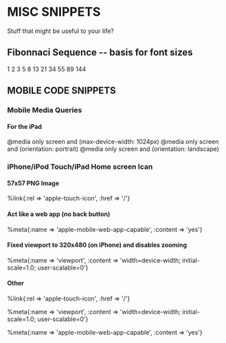 # MISC SNIPPETS
Stuff that might be useful to your life?

## Fibonnaci Sequence -- basis for font sizes
1 2 3 5 8 13 21 34 55 89 144

## MOBILE CODE SNIPPETS
### Mobile Media Queries
#### For the iPad
@media only screen and (max-device-width: 1024px)
@media only screen and (orientation: portrait)
@media only screen and (orientation: landscape)

### iPhone/iPod Touch/iPad Home screen Ican
#### 57x57 PNG Image
%link{:rel => 'apple-touch-icon', :href => '/'}

#### Act like a web app (no back button)
%meta{:name => 'apple-mobile-web-app-capable', :content => 'yes'}

#### Fixed viewport to 320x480 (on iPhone) and disables zooming
%meta{:name => 'viewport', :content => 'width=device-width; initial-scale=1.0; user-scalable=0'}

#### Other
%link{:rel => 'apple-touch-icon', :href => '/'}

%meta{:name => 'viewport', :content => 'width=device-width; initial-scale=1.0; user-scalable=0'}

%meta{:name => 'apple-mobile-web-app-capable', :content => 'yes'}

